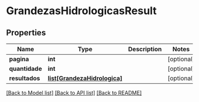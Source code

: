 # GrandezasHidrologicasResult

## Properties
Name | Type | Description | Notes
------------ | ------------- | ------------- | -------------
**pagina** | **int** |  | [optional] 
**quantidade** | **int** |  | [optional] 
**resultados** | [**list[GrandezaHidrologica]**](GrandezaHidrologica.md) |  | [optional] 

[[Back to Model list]](../README.md#documentation-for-models) [[Back to API list]](../README.md#documentation-for-api-endpoints) [[Back to README]](../README.md)


